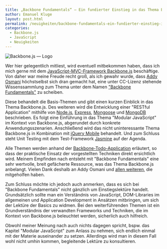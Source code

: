 ```yaml
---
title: „Backbone Fundamentals“ – Ein fundierter Einstieg in das Thema Backbone.js
author: Emanuel Kluge
layout: post.html
permalink: /neuigkeiten/backbone-fundamentals-ein-fundierter-einstieg-in-das-thema-backbone-js/
categories:
  - Backbone.js
  - JavaScript
  - Neuigkeiten
---
```


<noscript data-src="/wp-content/uploads/2012/01/backbone-js.png" data-alt="Backbone.js &mdash; Logo">
<img src="/wp-content/uploads/2012/01/backbone-js.png" alt="Backbone.js &mdash; Logo">
</noscript>

Wer hier gelegentlich mitliest, wird eventuell mitbekommen haben, dass ich mich gerne mit dem [JavaScript-MVC-Framework Backbone.js][backbone] beschäftige. Von daher war meine Freude recht groß, als ich gewahr wurde, dass [Addy Osmani][addyosmani] höchstselbst sich dran gemacht hat, eine unter CC-Lizenz stehende Wissenssammlung zum Thema unter dem Namen ["Backbone Fundamentals"][backbone_fundamentals] zu scheiben.

Diese behandelt die Basis-Themen und gibt einen kurzen Einblick in das Thema Backbone.js. Des weiteren wird die Entwicklung einer "RESTful Application" mithilfe von [Node.js][nodejs], [Express][expressjs], [Mongoose][mongoosejs] und [MongoDB][mongodb] beschrieben. Es folgt eine Einführung in das Thema "Modular JavaScript" im Kontext von Backbone.js, abgerundet durch konkrete Anwendungsszenarien. Anschließend wird das nicht uninteressante Thema Backbone.js in Kombination mit [jQuery Mobile][jquerymobile] behandelt. Und zum Schluss steht Unit Testing mit dem Test-Framework [Jasmine][jasmine] auf der Agenda.

Alle Themen werden anhand der [Backbone-Todo-Application][backbone_todo] erläutert, so dass der praktische Einsatz der vorgestellten Techniken direkt ersichtlich wird. Meinem Empfinden nach entsteht mit "Backbone Fundamentals" eine sehr wertvolle, breit gefächerte Ressource, was das Thema Backbone.js anbelangt. Vielen Dank deshalb an Addy Osmani und [allen weiteren][contributors], die mitgeholfen haben.

Zum Schluss möchte ich jedoch auch anmerken, dass es sich bei "Backbone Fundamentals" nicht gänzlich um Einstiegslektüre handelt. Grundsätzlich sollte man ein Verständnis von JavaScript, DOM-Libraries im allgemeinen und Application Development in Ansätzen mitbringen, um sich der Lektüre der Basics zu widmen. Bei den weiterführenden Themen ist ein Grundverständnis der verwandten Frameworks und Techniken, die im Kontext von Backbone.js beleuchtet werden, sicherlich auch hilfreich.

Obwohl meiner Meinung nach auch nichts dagegen spricht, bspw. das Kapitel "Modular JavaScript" zum Anlass zu nehmen, sich endlich einmal mit der Materie auseinander zu setzen. Allerdings wird man in diesem Fall wohl nicht umhin kommen, begleitende Lektüre zu konsultieren.

[backbone]: http://documentcloud.github.com/backbone/
[addyosmani]: http://addyosmani.com/
[backbone_fundamentals]: https://github.com/addyosmani/backbone-fundamentals
[nodejs]: http://nodejs.org/
[expressjs]: http://expressjs.com/
[mongoosejs]: http://mongoosejs.com/
[mongodb]: http://www.mongodb.org/
[jquerymobile]: http://jquerymobile.com/
[jasmine]: http://pivotal.github.com/jasmine/
[backbone_todo]: https://github.com/addyosmani/backbone-todo
[contributors]: https://github.com/addyosmani/backbone-fundamentals/contributors
